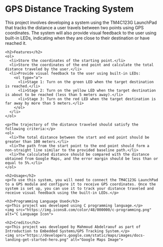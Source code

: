 <!DOCTYPE html>
<html>
  <head>
    <title>GPS Distance Tracking System</title>
  </head>
  <body>
    <h1>GPS Distance Tracking System</h1>
    <p>This project involves developing a system using the TM4C123G LaunchPad that tracks the distance a user travels between two points using GPS coordinates. The system will also provide visual feedback to the user using built-in LEDs, indicating when they are close to their destination or have reached it.</p>

    <h2>Features</h2>
    <ol>
      <li>Store the coordinates of the starting point.</li>
      <li>Store the coordinates of the end point and calculate the total distance traveled by the user.</li>
      <li>Provide visual feedback to the user using built-in LEDs:
        <ol type="a">
          <li>Stage 1: Turn on the green LED when the target destination is reached.</li>
          <li>Stage 2: Turn on the yellow LED when the target destination is about to be reached (less than 5 meters away).</li>
          <li>Stage 3: Turn on the red LED when the target destination is far away by more than 5 meters.</li>
        </ol>
      </li>
    </ol>

    <p>The trajectory of the distance traveled should satisfy the following criteria:</p>
    <ol>
      <li>The total distance between the start and end point should be greater than 100 meters.</li>
      <li>The path from the start point to the end point should form a non-straight line similar to the provided baseline path.</li>
      <li>The calculated distance should be compared with the distance obtained from Google Maps, and the error margin should be less than or equal to 5%.</li>
    </ol>

    <h2>Usage</h2>
    <p>To use this system, you will need to connect the TM4C123G LaunchPad to a GPS module and configure it to receive GPS coordinates. Once the system is set up, you can use it to track your distance traveled and receive visual feedback using the built-in LEDs.</p>

    <h3>Programming Language Used</h3>
    <p>This project was developed using C programming language.</p>
    <img src="https://img.icons8.com/color/48/000000/c-programming.png" alt="C Language Icon">

    <h2>Credits</h2>
    <p>This project was developed by Mahmoud Abdelraouf as part of Introduction to Embedded Systems/GPS Tracking System.</p>
    <img src="https://developers.google.com/static/maps/images/docs-landing-get-started-hero.png" alt="Google Maps Image">
  </body>
</html>
